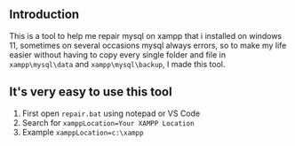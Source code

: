 ## Introduction
This is a tool to help me repair mysql on xampp that i installed on windows 11, sometimes on several occasions mysql always errors, so to make my life easier without having to copy every single folder and file in ```xampp\mysql\data``` and ```xampp\mysql\backup```, I made this tool.

## It's very easy to use this tool
1. First open ```repair.bat``` using notepad or VS Code
2. Search for ``xamppLocation=Your XAMPP Location``
3. Example ```xamppLocation=c:\xampp```
